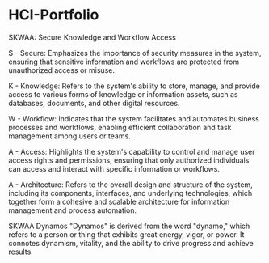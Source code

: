 # HCI-Portfolio

SKWAA: Secure Knowledge and Workflow Access

S - Secure: Emphasizes the importance of security measures in the system, ensuring that sensitive information and workflows are protected from unauthorized access or misuse.

K - Knowledge: Refers to the system's ability to store, manage, and provide access to various forms of knowledge or information assets, such as databases, documents, and other digital resources.

W - Workflow: Indicates that the system facilitates and automates business processes and workflows, enabling efficient collaboration and task management among users or teams.

A - Access: Highlights the system's capability to control and manage user access rights and permissions, ensuring that only authorized individuals can access and interact with specific information or workflows.

A - Architecture: Refers to the overall design and structure of the system, including its components, interfaces, and underlying technologies, which together form a cohesive and scalable architecture for information management and process automation.

SKWAA Dynamos "Dynamos" is derived from the word "dynamo," which refers to a person or thing that exhibits great energy, vigor, or power. It connotes dynamism, vitality, and the ability to drive progress and achieve results.
